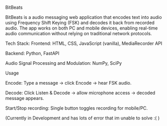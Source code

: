 BitBeats 

BitBeats is a audio messaging web application that encodes text into audio using Frequency Shift Keying (FSK) and decodes it back from recorded audio. The app works on both PC and mobile devices, enabling real-time audio communication without relying on traditional network protocols.

Tech Stack:
Frontend: HTML, CSS, JavaScript (vanilla), MediaRecorder API

Backend: Python, FastAPI

Audio Signal Processing and Modulation: NumPy, SciPy


Usage

Encode: Type a message → click Encode → hear FSK audio.

Decode: Click Listen & Decode → allow microphone access → decoded message appears.

Start/Stop recording: Single button toggles recording for mobile/PC.

(Currently in Development and has lots of error that im unable to solve :( ) 
